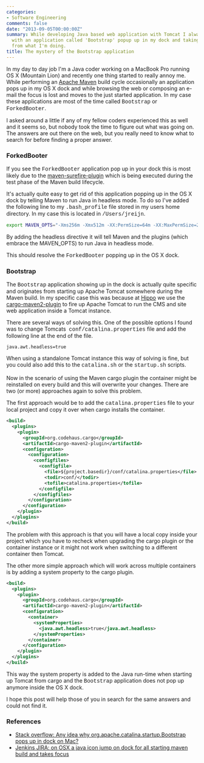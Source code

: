 ```yaml
---
categories:
- Software Engineering
comments: false
date: "2013-09-05T00:00:00Z"
summary: While developing Java based web application with Tomcat I always get nagged
  with an application called 'Bootstrap' popup up in my dock and taking over the focus
  from what I'm doing.
title: The mystery of the Bootstrap application
---
```


In my day to day job I'm a Java coder working on a MacBook Pro running OS X (Mountain Lion) and recently one thing started to really annoy me. While performing an <a href="http://maven.apache.org/" target="_blank">Apache Maven</a> build cycle occasionally an application pops up in my OS X dock and while browsing the web or composing an e-mail the focus is lost and moves to the just started application. In my case these applications are most of the time called <span style="font-family: &quot;Courier New&quot;,Courier,monospace;">Bootstrap</span> or <span style="font-family: &quot;Courier New&quot;,Courier,monospace;">ForkedBooter</span>.

I asked around a little if any of my fellow coders experienced this as well and it seems so, but nobody took the time to figure out what was going on. The answers are out there on the web, but you really need to know what to search for before finding a proper answer.

### ForkedBooter

If you see the <span style="font-family: &quot;Courier New&quot;,Courier,monospace;">ForkedBooter</span> application pop up in your dock this is most likely due to the <a href="http://maven.apache.org/surefire/maven-surefire-plugin/index.html" target="_blank">maven-surefire-plugin</a> which is being executed during the test phase of the Maven build lifecycle.

It's actually quite easy to get rid of this application popping up in the OS X dock by telling Maven to run Java in headless mode. To do so I've added the following line to my <span style="font-family: &quot;Courier New&quot;,Courier,monospace;">.bash_profile</span> file stored in my users home directory. In my case this is located in <span style="font-family: &quot;Courier New&quot;,Courier,monospace;">/Users/jreijn</span>.

``` bash
export MAVEN_OPTS="-Xms256m -Xmx512m -XX:PermSize=64m -XX:MaxPermSize=256m -Djava.awt.headless=true"
```
By adding the headless directive it will tell Maven and the plugins (which embrace the MAVEN_OPTS) to run Java in headless mode.

This should resolve the <span style="font-family: &quot;Courier New&quot;,Courier,monospace;">ForkedBooter</span> popping up in the OS X dock.

### Bootstrap
The <span style="font-family: &quot;Courier New&quot;,Courier,monospace;">Bootstrap</span> application showing up in the dock is actually quite specific and originates from starting up Apache Tomcat somewhere during the Maven build. In my specific case this was because at <a href="http://www.onehippo.com/" target="_blank">Hippo</a> we use the <a href="http://cargo.codehaus.org/Maven2+plugin" target="_blank">cargo-maven2-plugin</a> to fire up Apache Tomcat to run the CMS and site web application inside a Tomcat instance.

There are several ways of solving this. One of the possible options I found was to change Tomcats&nbsp; <span style="font-family: &quot;Courier New&quot;,Courier,monospace;">conf/catalina.properties</span> file and add the following line at the end of the file.

```
java.awt.headless=true
```

When using a standalone Tomcat instance this way of solving is fine, but you could also add this to the <span style="font-family: &quot;Courier New&quot;,Courier,monospace;">catalina.sh</span> or the <span style="font-family: &quot;Courier New&quot;,Courier,monospace;">startup.sh</span> scripts.<br /><br />Now in the scenario of using the Maven cargo plugin the container might be reinstalled on every build and this will overwrite your changes. There are two (or more) approaches again to solve this problem.

The first approach would be to add the <span style="font-family: &quot;Courier New&quot;,Courier,monospace;">catalina.properties</span> file to your local project and copy it over when cargo installs the container.

``` xml
<build>
  <plugins>
    <plugin>
      <groupId>org.codehaus.cargo</groupId>
      <artifactId>cargo-maven2-plugin</artifactId>
      <configuration>
        <configuration>
          <configfiles>
            <configfile>
              <file>${project.basedir}/conf/catalina.properties</file>
              <todir>conf/</todir>
              <tofile>catalina.properties</tofile>
            </configfile>
          </configfiles>
        </configuration>
      </configuration>
    </plugin>
  </plugins>
</build>
```

The problem with this approach is that you will have a local copy inside your project which you have to recheck when upgrading the cargo plugin or the container instance or it might not work when switching to a different container then Tomcat.

The other more simple approach which will work across multiple containers is by adding a system property to the cargo plugin.

``` xml
<build>
  <plugins>
    <plugin>
      <groupId>org.codehaus.cargo</groupId>
      <artifactId>cargo-maven2-plugin</artifactId>
      <configuration>
        <container>
          <systemProperties>
            <java.awt.headless>true</java.awt.headless>
          </systemProperties>
        </container>
      </configuration>
    </plugin>
  </plugins>
</build>
```

This way the system property is added to the Java run-time when starting up Tomcat from cargo and the <span style="font-family: &quot;Courier New&quot;,Courier,monospace;">Bootstrap</span> application does not pop up anymore inside the OS X dock.

I hope this post will help those of you in search for the same answers and could not find it.

### References

+ <a href="http://stackoverflow.com/questions/8189635/any-idea-why-org-apache-catalina-startup-bootstrap-pops-up-in-dock-on-mac" target="_blank">Stack overflow: Any idea why org.apache.catalina.startup.Bootstrap pops up in dock on Mac?</a>
+ <a href="https://issues.jenkins-ci.org/browse/JENKINS-9785" target="_blank">Jenkins JIRA: on OSX a java icon jump on dock for all starting maven build and takes focus</a>
